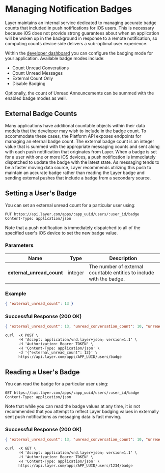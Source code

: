 # Managing Notification Badges

Layer maintains an internal service dedicated to managing accurate badge counts that included in push notifications for iOS users. This is
necessary because iOS does not provide strong guarantees about when an application will be woken up in the background in response to a
remote notification, so computing counts device side delivers a sub-optimal user experience. 

Within the [developer dashboard](https://developer.layer.com/projects) you can configure the badging mode for your application. Available badge modes include:

* Count Unread Converations
* Count Unread Messages
* External Count Only
* Disable Badging

Optionally, the count of Unread Announcements can be summed with the enabled badge modes as well.

## External Badge Counts

Many applications have additional countable objects within their data models that the developer may wish to include in the badge count.
To accommodate these cases, the Platform API exposes endpoints for managing an eternal badge count. The external badge count is an
integer value that is summed with the appropriate messaging counts and sent along with each push notification that originates from Layer. When a badge
is set for a user with one or more iOS devices, a push notification is immediately dispatched to update the badge with the latest state. As messaging 
tends to be a faster moving data source, Layer recommends utilizing this push to maintain an accurate badge rather than reading the Layer badge
and sending external pushes that include a badge from a secondary source.

## Setting a User's Badge

You can set an external unread count for a particular user using:

```request
PUT https://api.layer.com/apps/:app_uuid/users/:user_id/badge
Content-Type: application/json
```

Note that a push notification is immediately dispatched to all of the specified user's iOS device to set the new badge value.

### Parameters

| Name         |    Type     |  Description  |
|--------------|-------------|---------------|
| **external_unread_count** | integer | The number of external countable entities to include with the badge. |

### Example

```json
{ "external_unread_count": 13 }
```

### Successful Response (200 OK)

```json
{ "external_unread_count": 13, "unread_conversation_count": 10, "unread_message_count": 50 }
```

```console
curl  -X POST \
      -H 'Accept: application/vnd.layer+json; version=1.1' \
      -H 'Authorization: Bearer TOKEN' \
      -H 'Content-Type: application/json' \
      -d '{"external_unread_count": 12}' \
      https://api.layer.com/apps/APP_UUID/users/badge
```

## Reading a User's Badge

You can read the badge for a particular user using:

```request
GET https://api.layer.com/apps/:app_uuid/users/:user_id/badge
Content-Type: application/json
```

Note that while you can read the badge values at any time, it is not recommended that you attempt to reflect Layer badging
values in externally sent push notifications as messaging data is fast moving.

### Successful Response (200 OK)

```json
{ "external_unread_count": 13, "unread_conversation_count": 10, "unread_message_count": 50 }
```

```console
curl  -X GET \
      -H 'Accept: application/vnd.layer+json; version=1.1' \
      -H 'Authorization: Bearer TOKEN' \
      -H 'Content-Type: application/json' \
      https://api.layer.com/apps/APP_UUID/users/1234/badge
```
